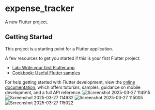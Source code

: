 # expense_tracker

A new Flutter project.

## Getting Started

This project is a starting point for a Flutter application.

A few resources to get you started if this is your first Flutter project:

- [Lab: Write your first Flutter app](https://docs.flutter.dev/get-started/codelab)
- [Cookbook: Useful Flutter samples](https://docs.flutter.dev/cookbook)

For help getting started with Flutter development, view the
[online documentation](https://docs.flutter.dev/), which offers tutorials,
samples, guidance on mobile development, and a full API reference.
![Screenshot 2025-03-27 114915](https://github.com/user-attachments/assets/5245b710-460d-4984-8743-4cf8264ca9d2)
![Screenshot 2025-03-27 114932](https://github.com/user-attachments/assets/72c2c274-c48e-4a21-81ad-00f59a31c42f)
![Screenshot 2025-03-27 115005](https://github.com/user-attachments/assets/c806abc1-1bd0-4150-ab0b-4aba275b646e)
![Screenshot 2025-03-27 115022](https://github.com/user-attachments/assets/a1fe2a29-3494-49bb-97de-7dd3235fadaf)
